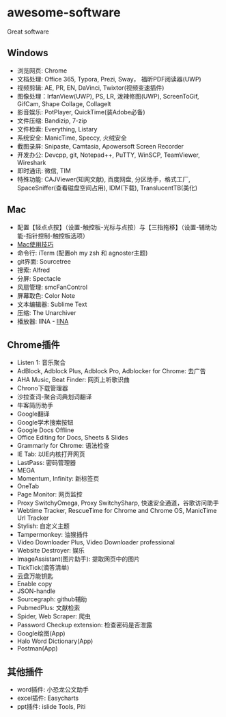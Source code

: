 # awesome-software
Great software
 
## Windows
- 浏览网页: Chrome
- 文档处理: Office 365, Typora, Prezi, Sway， 福昕PDF阅读器(UWP)
- 视频剪辑: AE, PR, EN, DaVinci, Twixtor(视频变速插件)
- 图像处理：IrfanView(UWP), PS, LR, 泼辣修图(UWP), ScreenToGif, GifCam, Shape Collage, Collagelt
- 影音娱乐: PotPlayer, QuickTime(装Adobe必备)
- 文件压缩: Bandizip, 7-zip
- 文件检索: Everything, Listary
- 系统安全: ManicTime, Speccy, 火绒安全
- 截图录屏: Snipaste, Camtasia, Apowersoft Screen Recorder
- 开发办公: Devcpp, git, Notepad++, PuTTY, WinSCP, TeamViewer, Wireshark
- 即时通讯: 微信, TIM
- 特殊功能: CAJViewer(知网文献), 百度网盘, 分区助手，格式工厂, SpaceSniffer(查看磁盘空间占用), IDM(下载), TranslucentTB(美化)

## Mac
- 配置【轻点点按】（设置-触控板-光标与点按）与【三指拖移】（设置-辅助功能-指针控制-触控板选项）
- [Mac使用技巧](https://www.cnblogs.com/chijianqiang/)
- 命令行: iTerm (配置oh my zsh 和 agnoster主题)
- git界面: Sourcetree
- 搜索: Alfred
- 分屏: Spectacle
- 风扇管理: smcFanControl
- 屏幕取色: Color Note
- 文本编辑器: Sublime Text
- 压缩: The Unarchiver
- 播放器: IINA - [IINA](https://iina.io/)

## Chrome插件
- Listen 1: 音乐聚合
- AdBlock, Adblock Plus, Adblock Pro, Adblocker for Chrome: 去广告
- AHA Music, Beat Finder: 网页上听歌识曲
- Chrono下载管理器
- 沙拉查词-聚合词典划词翻译
- 牛客简历助手
- Google翻译
- Google学术搜索按钮
- Google Docs Offline
- Office Editing for Docs, Sheets & Slides
- Grammarly for Chrome: 语法检查
- IE Tab: 以IE内核打开网页
- LastPass: 密码管理器
- MEGA
- Momentum, Infinity: 新标签页
- OneTab
- Page Monitor: 网页监控
- Proxy SwitchyOmega, Proxy SwitchySharp, 快速安全通道，谷歌访问助手
- Webtime Tracker, RescueTime for Chrome and Chrome OS, ManicTime Url Tracker
- Stylish: 自定义主题
- Tampermonkey: 油猴插件
- Video Downloader Plus, Video Downloader professional
- Website Destroyer: 娱乐
- ImageAssistant(图片助手): 提取网页中的图片
- TickTick(滴答清单)
- 云盘万能钥匙
- Enable copy
- JSON-handle
- Sourcegraph: github辅助
- PubmedPlus: 文献检索
- Spider, Web Scraper: 爬虫
- Password Checkup extension: 检查密码是否泄露
- Google绘图(App)
- Halo Word Dictionary(App)
- Postman(App)

## 其他插件
- word插件: 小恐龙公文助手
- excel插件: Easycharts
- ppt插件: islide Tools, Piti
